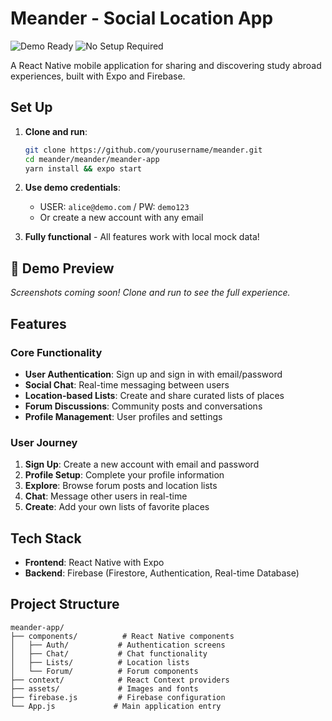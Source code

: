 # Meander - Social Location App

![Demo Ready](https://img.shields.io/badge/Demo-Ready%20to%20Run-brightgreen?style=for-the-badge)
![No Setup Required](https://img.shields.io/badge/Setup-Not%20Required-blue?style=for-the-badge)

A React Native mobile application for sharing and discovering study abroad experiences, built with Expo and Firebase.

## Set Up

1. **Clone and run**:

   ```bash
   git clone https://github.com/yourusername/meander.git
   cd meander/meander/meander-app
   yarn install && expo start
   ```

2. **Use demo credentials**:

   - USER: `alice@demo.com` / PW: `demo123`
   - Or create a new account with any email

3. **Fully functional** - All features work with local mock data!

## 📸 Demo Preview

<!-- Add screenshots/GIFs here when you have them -->

_Screenshots coming soon! Clone and run to see the full experience._

## Features

### Core Functionality

- **User Authentication**: Sign up and sign in with email/password
- **Social Chat**: Real-time messaging between users
- **Location-based Lists**: Create and share curated lists of places
- **Forum Discussions**: Community posts and conversations
- **Profile Management**: User profiles and settings

### User Journey

1. **Sign Up**: Create a new account with email and password
2. **Profile Setup**: Complete your profile information
3. **Explore**: Browse forum posts and location lists
4. **Chat**: Message other users in real-time
5. **Create**: Add your own lists of favorite places

## Tech Stack

- **Frontend**: React Native with Expo
- **Backend**: Firebase (Firestore, Authentication, Real-time Database)

## Project Structure

```
meander-app/
├── components/          # React Native components
│   ├── Auth/           # Authentication screens
│   ├── Chat/           # Chat functionality
│   ├── Lists/          # Location lists
│   └── Forum/          # Forum components
├── context/            # React Context providers
├── assets/             # Images and fonts
├── firebase.js         # Firebase configuration
└── App.js             # Main application entry
```
